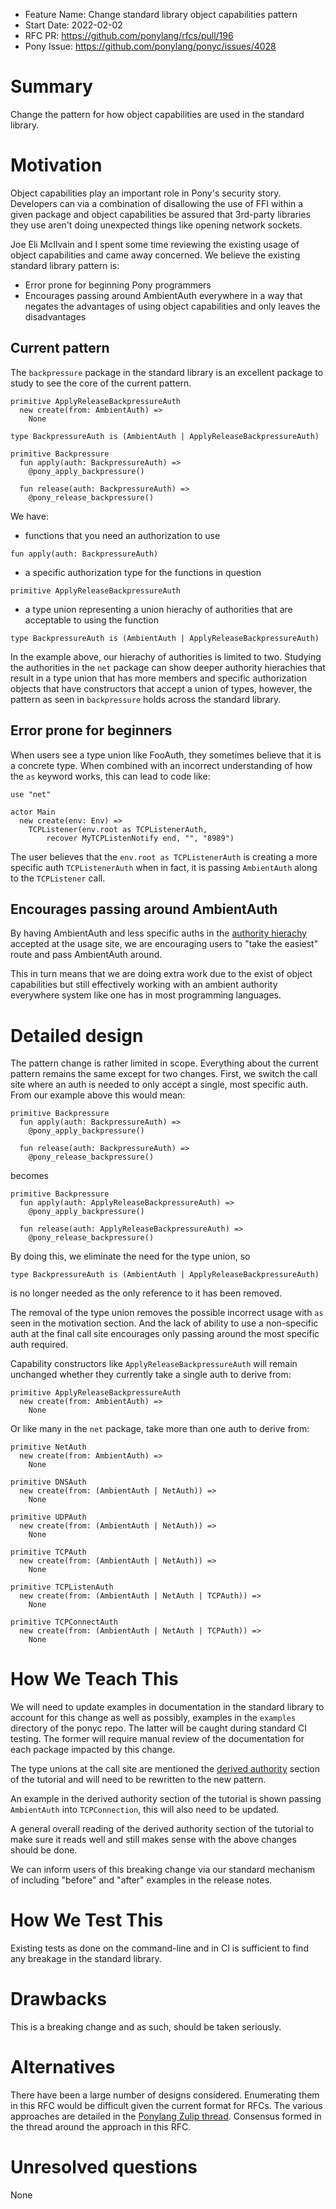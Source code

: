 - Feature Name: Change standard library object capabilities pattern
- Start Date: 2022-02-02
- RFC PR: https://github.com/ponylang/rfcs/pull/196
- Pony Issue: https://github.com/ponylang/ponyc/issues/4028

# Summary

Change the pattern for how object capabilities are used in the standard library.

# Motivation

Object capabilities play an important role in Pony's security story. Developers can via a combination of disallowing the use of FFI within a given package and object capabilities be assured that 3rd-party libraries they use aren't doing unexpected things like opening network sockets.

Joe Eli McIlvain and I spent some time reviewing the existing usage of object capabilities and came away concerned. We believe the existing standard library pattern is:

- Error prone for beginning Pony programmers
- Encourages passing around AmbientAuth everywhere in a way that negates the advantages of using object capabilities and only leaves the disadvantages

## Current pattern

The `backpressure` package in the standard library is an excellent package to study to see the core of the current pattern.

```pony
primitive ApplyReleaseBackpressureAuth
  new create(from: AmbientAuth) =>
    None

type BackpressureAuth is (AmbientAuth | ApplyReleaseBackpressureAuth)

primitive Backpressure
  fun apply(auth: BackpressureAuth) =>
    @pony_apply_backpressure()

  fun release(auth: BackpressureAuth) =>
    @pony_release_backpressure()
```

We have:

- functions that you need an authorization to use

`fun apply(auth: BackpressureAuth)`

- a specific authorization type for the functions in question

`primitive ApplyReleaseBackpressureAuth`

- a type union representing a union hierachy of authorities that are acceptable to using the function

`type BackpressureAuth is (AmbientAuth | ApplyReleaseBackpressureAuth)`

In the example above, our hierachy of authorities is limited to two. Studying the authorities in the `net` package can show deeper authority hierachies that result in a type union that has more members and specific authorization objects that have constructors that accept a union of types, however, the pattern as seen in `backpressure` holds across the standard library.

## Error prone for beginners

When users see a type union like FooAuth, they sometimes believe that it is a concrete type. When combined with an incorrect understanding of how the `as` keyword works, this can lead to code like:

```pony
use "net"

actor Main
  new create(env: Env) =>
    TCPListener(env.root as TCPListenerAuth,
        recover MyTCPListenNotify end, "", "8989")
```

The user believes that the `env.root as TCPListenerAuth` is creating a more specific auth `TCPListenerAuth` when in fact, it is passing `AmbientAuth` along to the `TCPListener` call.

## Encourages passing around AmbientAuth

By having AmbientAuth and less specific auths in the [authority hierachy](https://tutorial.ponylang.io/object-capabilities/derived-authority.html#authority-hierarchies) accepted at the usage site, we are encouraging users to "take the easiest" route and pass AmbientAuth around.

This in turn means that we are doing extra work due to the exist of object capabilities but still effectively working with an ambient authority everywhere system like one has in most programming languages.

# Detailed design

The pattern change is rather limited in scope. Everything about the current pattern remains the same except for two changes. First, we switch the call site where an auth is needed to only accept a single, most specific auth. From our example above this would mean:

```pony
primitive Backpressure
  fun apply(auth: BackpressureAuth) =>
    @pony_apply_backpressure()

  fun release(auth: BackpressureAuth) =>
    @pony_release_backpressure()
```

becomes

```pony
primitive Backpressure
  fun apply(auth: ApplyReleaseBackpressureAuth) =>
    @pony_apply_backpressure()

  fun release(auth: ApplyReleaseBackpressureAuth) =>
    @pony_release_backpressure()
```

By doing this, we eliminate the need for the type union, so

```pony
type BackpressureAuth is (AmbientAuth | ApplyReleaseBackpressureAuth)
```

is no longer needed as the only reference to it has been removed.

The removal of the type union removes the possible incorrect usage with `as` seen in the motivation section. And the lack of ability to use a non-specific auth at the final call site encourages only passing around the most specific auth required.

Capability constructors like `ApplyReleaseBackpressureAuth` will remain unchanged whether they currently take a single auth to derive from:

```pony
primitive ApplyReleaseBackpressureAuth
  new create(from: AmbientAuth) =>
    None
```

Or like many in the `net` package, take more than one auth to derive from:

```pony
primitive NetAuth
  new create(from: AmbientAuth) =>
    None

primitive DNSAuth
  new create(from: (AmbientAuth | NetAuth)) =>
    None

primitive UDPAuth
  new create(from: (AmbientAuth | NetAuth)) =>
    None

primitive TCPAuth
  new create(from: (AmbientAuth | NetAuth)) =>
    None

primitive TCPListenAuth
  new create(from: (AmbientAuth | NetAuth | TCPAuth)) =>
    None

primitive TCPConnectAuth
  new create(from: (AmbientAuth | NetAuth | TCPAuth)) =>
    None
```

# How We Teach This

We will need to update examples in documentation in the standard library to account for this change as well as possibly, examples in the `examples` directory of the ponyc repo. The latter will be caught during standard CI testing. The former will require manual review of the documentation for each package impacted by this change.

The type unions at the call site are mentioned the [derived authority](https://tutorial.ponylang.io/object-capabilities/derived-authority.html) section of the tutorial and will need to be rewritten to the new pattern.

An example in the derived authority section of the tutorial is shown passing `AmbientAuth` into `TCPConnection`, this will also need to be updated.

A general overall reading of the derived authority section of the tutorial to make sure it reads well and still makes sense with the above changes should be done.

We can inform users of this breaking change via our standard mechanism of including "before" and "after" examples in the release notes.

# How We Test This

Existing tests as done on the command-line and in CI is sufficient to find any breakage in the standard library.

# Drawbacks

This is a breaking change and as such, should be taken seriously.

# Alternatives

There have been a large number of designs considered. Enumerating them in this RFC would be difficult given the current format for RFCs. The various approaches are detailed in the [Ponylang Zulip thread](https://ponylang.zulipchat.com/#narrow/stream/189959-RFCs/topic/object.20capabilities.20-.20preventing.20malicious.20general-auth-u.2E.2E.2E). Consensus formed in the thread around the approach in this RFC.

# Unresolved questions

None

